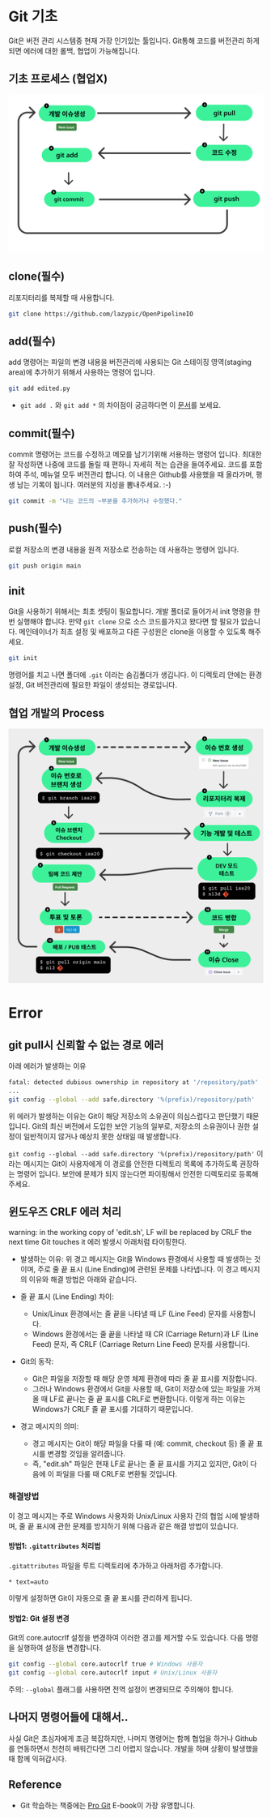 # Git 기초

Git은 버전 관리 시스템중 현재 가장 인기있는 툴입니다.
Git통해 코드를 버전관리 하게되면 에러에 대한 롤백, 협업이 가능해집니다.

## 기초 프로세스 (협업X)

![process_basic](../figures/simple_push.png)

## clone(필수)

리포지터리를 복제할 때 사용합니다.

```bash
git clone https://github.com/lazypic/OpenPipelineIO
```

## add(필수)

add 명령어는 파일의 변경 내용을 버전관리에 사용되는 Git 스테이징 영역(staging area)에 추가하기 위해서 사용하는 명령어 입니다.

```bash
git add edited.py
```

- `git add .` 와 `git add *` 의 차이점이 궁금하다면 이 [문서](https://atrystwithprogramming.wordpress.com/tag/git-add-vs-git-add/)를 보세요.

## commit(필수)

commit 명령어는 코드를 수정하고 메모를 남기기위해 서용하는 명령어 입니다. 최대한 잘 작성하면 나중에 코드를 돌릴 때 편하니 자세히 적는 습관을 들여주세요.
코드를 포함하여 주석, 메뉴얼 모두 버전관리 합니다. 이 내용은 Github를 사용했을 때 올라가며, 평생 남는 기록이 됩니다. 여러분의 지성을 뽐내주세요. :-)

```bash
git commit -m "나는 코드의 ~부분을 추가하거나 수정했다."
```

## push(필수)

로컬 저장소의 변경 내용을 원격 저장소로 전송하는 데 사용하는 명령어 입니다.

```bash
git push origin main
```

## init

Git을 사용하기 위해서는 최초 셋팅이 필요합니다.
개발 폴더로 들어가서 init 명령을 한번 실행해야 합니다.
만약 `git clone` 으로 소스 코드를가지고 왔다면 할 필요가 없습니다.
메인테이너가 최초 설정 및 배포하고 다른 구성원은 clone을 이용할 수 있도록 해주세요.

```bash
git init
```

명령어를 치고 나면 폴더에 `.git` 이라는 숨김폴더가 생깁니다.
이 디렉토리 안에는 환경설정, Git 버전관리에 필요한 파일이 생성되는 경로입니다.

## 협업 개발의 Process

![process](../figures/github_process_with_nuke.png)


# Error

## git pull시 신뢰할 수 없는 경로 에러

아래 에러가 발생하는 이유

```bash
fatal: detected dubious ownership in repository at '/repository/path'
...
git config --global --add safe.directory '%(prefix)/repository/path'
```

위 에러가 발생하는 이유는 Git이 해당 저장소의 소유권이 의심스럽다고 판단했기 때문입니다.
Git의 최신 버전에서 도입한 보안 기능의 일부로, 저장소의 소유권이나 권한 설정이 일반적이지 않거나 예상치 못한 상태일 때 발생합니다.

`git config --global --add safe.directory '%(prefix)/repository/path'` 이라는 메시지는 Git이 사용자에게 이 경로를 안전한 디렉토리 목록에 추가하도록 권장하는 명령어 입니다. 보안에 문제가 되지 않는다면 파이핑해서 안전한 디렉토리로 등록해주세요.


## 윈도우즈 CRLF 에러 처리

warning: in the working copy of 'edit.sh', LF will be replaced by CRLF the next time Git touches it 에러 발생시 아래처럼 타이핑한다.

- 발생하는 이유: 위 경고 메시지는 Git을 Windows 환경에서 사용할 때 발생하는 것이며, 주로 줄 끝 표시 (Line Ending)에 관련된 문제를 나타냅니다. 이 경고 메시지의 이유와 해결 방법은 아래와 같습니다.

- 줄 끝 표시 (Line Ending) 차이:
  - Unix/Linux 환경에서는 줄 끝을 나타낼 때 LF (Line Feed) 문자를 사용합니다.
  - Windows 환경에서는 줄 끝을 나타낼 때 CR (Carriage Return)과 LF (Line Feed) 문자, 즉 CRLF (Carriage Return Line Feed) 문자를 사용합니다.

- Git의 동작:
  - Git은 파일을 저장할 때 해당 운영 체제 환경에 따라 줄 끝 표시를 저장합니다.
  - 그러나 Windows 환경에서 Git을 사용할 때, Git이 저장소에 있는 파일을 가져올 때 LF로 끝나는 줄 끝 표시를 CRLF로 변환합니다. 이렇게 하는 이유는 Windows가 CRLF 줄 끝 표시를 기대하기 때문입니다.
- 경고 메시지의 의미:
  - 경고 메시지는 Git이 해당 파일을 다룰 때 (예: commit, checkout 등) 줄 끝 표시를 변경할 것임을 알려줍니다.
  - 즉, "edit.sh" 파일은 현재 LF로 끝나는 줄 끝 표시를 가지고 있지만, Git이 다음에 이 파일을 다룰 때 CRLF로 변환될 것입니다.

### 해결방법

이 경고 메시지는 주로 Windows 사용자와 Unix/Linux 사용자 간의 협업 시에 발생하며, 줄 끝 표시에 관한 문제를 방지하기 위해 다음과 같은 해결 방법이 있습니다.

#### 방법1: `.gitattributes` 처리법

`.gitattributes` 파일을 루트 디렉토리에 추가하고 아래처럼 추가합니다.

```
* text=auto
```

이렇게 설정하면 Git이 자동으로 줄 끝 표시를 관리하게 됩니다.

#### 방법2: Git 설정 변경

Git의 core.autocrlf 설정을 변경하여 이러한 경고를 제거할 수도 있습니다. 다음 명령을 실행하여 설정을 변경합니다.

```bash
git config --global core.autocrlf true # Windows 사용자
git config --global core.autocrlf input # Unix/Linux 사용자
```

주의: `--global` 플래그를 사용하면 전역 설정이 변경되므로 주의해야 합니다.

## 나머지 명령어들에 대해서..

사실 Git은 초심자에게 조금 복잡하지만,
나머지 명령어는 함께 협업을 하거나 Github를 연동하면서 천천히 배워간다면 그리 어렵지 않습니다.
개발을 하며 상황이 발생했을 때 함께 익혀갑시다.

## Reference

- Git 학습하는 책중에는 [Pro Git](https://progit2.s3.amazonaws.com/ko/2015-07-08-5c390/progit-ko.582.pdf) E-book이 가장 유명합니다.

